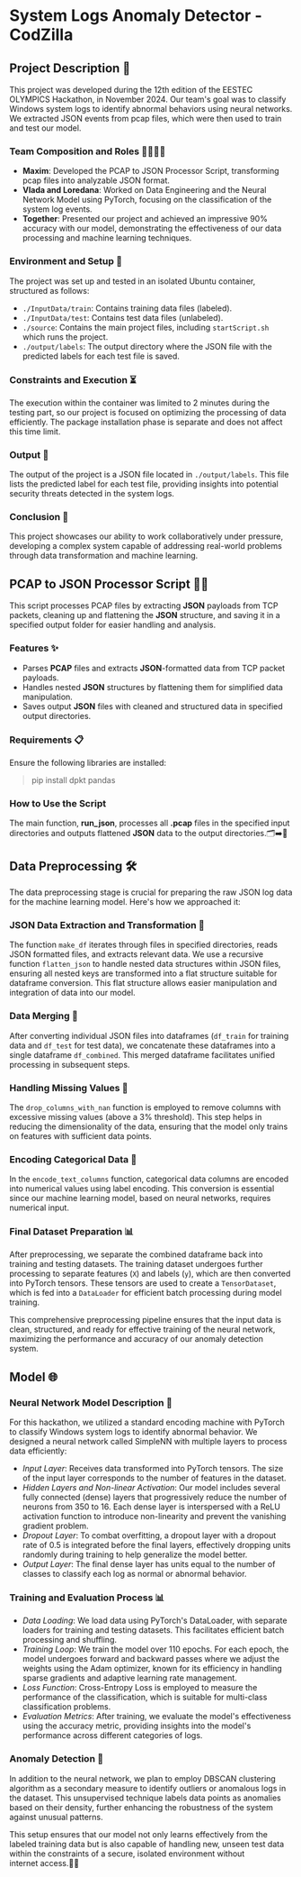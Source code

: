 # System Logs Anomaly Detector - CodZilla

## Project Description 🚀

This project was developed during the 12th edition of the EESTEC OLYMPICS Hackathon, in November 2024. Our team's goal was to classify Windows system logs to identify abnormal behaviors using neural networks. We extracted JSON events from pcap files, which were then used to train and test our model.

### Team Composition and Roles 🧑‍💻👩‍💻
- **Maxim**: Developed the PCAP to JSON Processor Script, transforming pcap files into analyzable JSON format.
- **Vlada and Loredana**: Worked on Data Engineering and the Neural Network Model using PyTorch, focusing on the classification of the system log events.
- **Together**: Presented our project and achieved an impressive 90% accuracy with our model, demonstrating the effectiveness of our data processing and machine learning techniques.

### Environment and Setup 📂
The project was set up and tested in an isolated Ubuntu container, structured as follows:
- `./InputData/train`: Contains training data files (labeled).
- `./InputData/test`: Contains test data files (unlabeled).
- `./source`: Contains the main project files, including `startScript.sh` which runs the project.
- `./output/labels`: The output directory where the JSON file with the predicted labels for each test file is saved.

### Constraints and Execution ⏳
The execution within the container was limited to 2 minutes during the testing part, so our project is focused on optimizing the processing of data efficiently. The package installation phase is separate and does not affect this time limit.

### Output 📄
The output of the project is a JSON file located in `./output/labels`. This file lists the predicted label for each test file, providing insights into potential security threats detected in the system logs.

### Conclusion 🌟
This project showcases our ability to work collaboratively under pressure, developing a complex system capable of addressing real-world problems through data transformation and machine learning.



## PCAP to JSON Processor Script 📄🔄
This script processes PCAP files by extracting **JSON** payloads from TCP packets, cleaning up and flattening the **JSON** structure, and saving it in a specified output folder for easier handling and analysis.

### Features ✨
* Parses **PCAP** files and extracts **JSON**-formatted data from TCP packet payloads.
* Handles nested **JSON** structures by flattening them for simplified data manipulation.
* Saves output **JSON** files with cleaned and structured data in specified output directories.
### Requirements 📋
Ensure the following libraries are installed:
>pip install dpkt pandas

### How to Use the Script
The main function, **run_json**, processes all **.pcap** files in the specified input directories and outputs flattened **JSON** data to the output directories.🗂️➡️📂

## Data Preprocessing 🛠️

The data preprocessing stage is crucial for preparing the raw JSON log data for the machine learning model. Here's how we approached it:

### JSON Data Extraction and Transformation 📄
The function `make_df` iterates through files in specified directories, reads JSON formatted files, and extracts relevant data. We use a recursive function `flatten_json` to handle nested data structures within JSON files, ensuring all nested keys are transformed into a flat structure suitable for dataframe conversion. This flat structure allows easier manipulation and integration of data into our model.

### Data Merging 🔗
After converting individual JSON files into dataframes (`df_train` for training data and `df_test` for test data), we concatenate these dataframes into a single dataframe `df_combined`. This merged dataframe facilitates unified processing in subsequent steps.

### Handling Missing Values 🚫
The `drop_columns_with_nan` function is employed to remove columns with excessive missing values (above a 3% threshold). This step helps in reducing the dimensionality of the data, ensuring that the model only trains on features with sufficient data points.

### Encoding Categorical Data 🔢
In the `encode_text_columns` function, categorical data columns are encoded into numerical values using label encoding. This conversion is essential since our machine learning model, based on neural networks, requires numerical input.

### Final Dataset Preparation 📊
After preprocessing, we separate the combined dataframe back into training and testing datasets. The training dataset undergoes further processing to separate features (`X`) and labels (`y`), which are then converted into PyTorch tensors. These tensors are used to create a `TensorDataset`, which is fed into a `DataLoader` for efficient batch processing during model training.

This comprehensive preprocessing pipeline ensures that the input data is clean, structured, and ready for effective training of the neural network, maximizing the performance and accuracy of our anomaly detection system.


## Model 🌐
### Neural Network Model Description 🧠
For this hackathon, we utilized a standard encoding machine with PyTorch to classify Windows system logs to identify abnormal behavior. We designed a neural network called SimpleNN with multiple layers to process data efficiently:

- *Input Layer*: Receives data transformed into PyTorch tensors. The size of the input layer corresponds to the number of features in the dataset.
- *Hidden Layers and Non-linear Activation*: Our model includes several fully connected (dense) layers that progressively reduce the number of neurons from 350 to 16. Each dense layer is interspersed with a ReLU activation function to introduce non-linearity and prevent the vanishing gradient problem.
- *Dropout Layer*: To combat overfitting, a dropout layer with a dropout rate of 0.5 is integrated before the final layers, effectively dropping units randomly during training to help generalize the model better.
- *Output Layer*: The final dense layer has units equal to the number of classes to classify each log as normal or abnormal behavior.

### Training and Evaluation Process 📊
- *Data Loading*: We load data using PyTorch's DataLoader, with separate loaders for training and testing datasets. This facilitates efficient batch processing and shuffling.
- *Training Loop*: We train the model over 110 epochs. For each epoch, the model undergoes forward and backward passes where we adjust the weights using the Adam optimizer, known for its efficiency in handling sparse gradients and adaptive learning rate management.
- *Loss Function*: Cross-Entropy Loss is employed to measure the performance of the classification, which is suitable for multi-class classification problems.
- *Evaluation Metrics*: After training, we evaluate the model's effectiveness using the accuracy metric, providing insights into the model's performance across different categories of logs.

### Anomaly Detection 🔎
In addition to the neural network, we plan to employ DBSCAN clustering algorithm as a secondary measure to identify outliers or anomalous logs in the dataset. This unsupervised technique labels data points as anomalies based on their density, further enhancing the robustness of the system against unusual patterns.

This setup ensures that our model not only learns effectively from the labeled training data but is also capable of handling new, unseen test data within the constraints of a secure, isolated environment without internet access.🚫🌐

